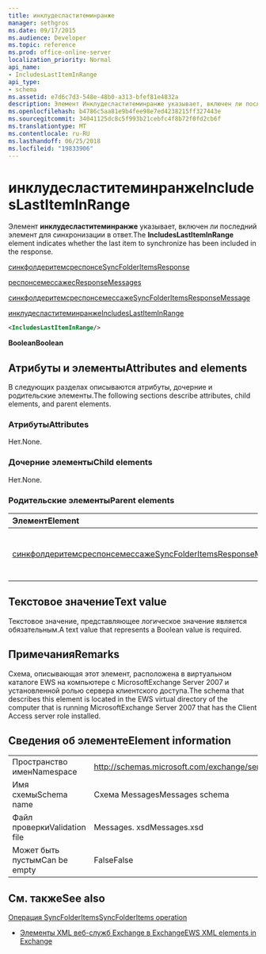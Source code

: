 ```yaml
---
title: инклудесластитеминранже
manager: sethgros
ms.date: 09/17/2015
ms.audience: Developer
ms.topic: reference
ms.prod: office-online-server
localization_priority: Normal
api_name:
- IncludesLastItemInRange
api_type:
- schema
ms.assetid: e7d6c7d3-548e-48b0-a313-bfef81e4832a
description: Элемент Инклудесластитеминранже указывает, включен ли последний элемент для синхронизации в ответ.
ms.openlocfilehash: b4786c5aa81e9b4fee98e7ed4238215ff327443e
ms.sourcegitcommit: 34041125dc8c5f993b21cebfc4f8b72f0fd2cb6f
ms.translationtype: MT
ms.contentlocale: ru-RU
ms.lasthandoff: 06/25/2018
ms.locfileid: "19833906"
---
```

# <a name="includeslastiteminrange"></a><span data-ttu-id="6d0b8-103">инклудесластитеминранже</span><span class="sxs-lookup"><span data-stu-id="6d0b8-103">IncludesLastItemInRange</span></span>

<span data-ttu-id="6d0b8-104">Элемент **инклудесластитеминранже** указывает, включен ли последний элемент для синхронизации в ответ.</span><span class="sxs-lookup"><span data-stu-id="6d0b8-104">The **IncludesLastItemInRange** element indicates whether the last item to synchronize has been included in the response.</span></span> 
  
[<span data-ttu-id="6d0b8-105">синкфолдеритемсреспонсе</span><span class="sxs-lookup"><span data-stu-id="6d0b8-105">SyncFolderItemsResponse</span></span>](syncfolderitemsresponse.md)
  
[<span data-ttu-id="6d0b8-106">респонсемессажес</span><span class="sxs-lookup"><span data-stu-id="6d0b8-106">ResponseMessages</span></span>](responsemessages.md)
  
[<span data-ttu-id="6d0b8-107">синкфолдеритемсреспонсемессаже</span><span class="sxs-lookup"><span data-stu-id="6d0b8-107">SyncFolderItemsResponseMessage</span></span>](syncfolderitemsresponsemessage.md)
  
[<span data-ttu-id="6d0b8-108">инклудесластитеминранже</span><span class="sxs-lookup"><span data-stu-id="6d0b8-108">IncludesLastItemInRange</span></span>](includeslastiteminrange.md)
  
```xml
<IncludesLastItemInRange/>
```

 <span data-ttu-id="6d0b8-109">**Boolean**</span><span class="sxs-lookup"><span data-stu-id="6d0b8-109">**Boolean**</span></span>
## <a name="attributes-and-elements"></a><span data-ttu-id="6d0b8-110">Атрибуты и элементы</span><span class="sxs-lookup"><span data-stu-id="6d0b8-110">Attributes and elements</span></span>

<span data-ttu-id="6d0b8-111">В следующих разделах описываются атрибуты, дочерние и родительские элементы.</span><span class="sxs-lookup"><span data-stu-id="6d0b8-111">The following sections describe attributes, child elements, and parent elements.</span></span>
  
### <a name="attributes"></a><span data-ttu-id="6d0b8-112">Атрибуты</span><span class="sxs-lookup"><span data-stu-id="6d0b8-112">Attributes</span></span>

<span data-ttu-id="6d0b8-113">Нет.</span><span class="sxs-lookup"><span data-stu-id="6d0b8-113">None.</span></span>
  
### <a name="child-elements"></a><span data-ttu-id="6d0b8-114">Дочерние элементы</span><span class="sxs-lookup"><span data-stu-id="6d0b8-114">Child elements</span></span>

<span data-ttu-id="6d0b8-115">Нет.</span><span class="sxs-lookup"><span data-stu-id="6d0b8-115">None.</span></span>
  
### <a name="parent-elements"></a><span data-ttu-id="6d0b8-116">Родительские элементы</span><span class="sxs-lookup"><span data-stu-id="6d0b8-116">Parent elements</span></span>

|<span data-ttu-id="6d0b8-117">**Элемент**</span><span class="sxs-lookup"><span data-stu-id="6d0b8-117">**Element**</span></span>|<span data-ttu-id="6d0b8-118">**Описание**</span><span class="sxs-lookup"><span data-stu-id="6d0b8-118">**Description**</span></span>|
|:-----|:-----|
|[<span data-ttu-id="6d0b8-119">синкфолдеритемсреспонсемессаже</span><span class="sxs-lookup"><span data-stu-id="6d0b8-119">SyncFolderItemsResponseMessage</span></span>](syncfolderitemsresponsemessage.md) <br/> |<span data-ttu-id="6d0b8-120">Содержит состояние и результат запроса SyncFolderItems.</span><span class="sxs-lookup"><span data-stu-id="6d0b8-120">Contains the status and result of a SyncFolderItems request.</span></span>  <br/> |
   
## <a name="text-value"></a><span data-ttu-id="6d0b8-121">Текстовое значение</span><span class="sxs-lookup"><span data-stu-id="6d0b8-121">Text value</span></span>

<span data-ttu-id="6d0b8-122">Текстовое значение, представляющее логическое значение является обязательным.</span><span class="sxs-lookup"><span data-stu-id="6d0b8-122">A text value that represents a Boolean value is required.</span></span>
  
## <a name="remarks"></a><span data-ttu-id="6d0b8-123">Примечания</span><span class="sxs-lookup"><span data-stu-id="6d0b8-123">Remarks</span></span>

<span data-ttu-id="6d0b8-124">Схема, описывающая этот элемент, расположена в виртуальном каталоге EWS на компьютере с MicrosoftExchange Server 2007 и установленной ролью сервера клиентского доступа.</span><span class="sxs-lookup"><span data-stu-id="6d0b8-124">The schema that describes this element is located in the EWS virtual directory of the computer that is running MicrosoftExchange Server 2007 that has the Client Access server role installed.</span></span>
  
## <a name="element-information"></a><span data-ttu-id="6d0b8-125">Сведения об элементе</span><span class="sxs-lookup"><span data-stu-id="6d0b8-125">Element information</span></span>

|||
|:-----|:-----|
|<span data-ttu-id="6d0b8-126">Пространство имен</span><span class="sxs-lookup"><span data-stu-id="6d0b8-126">Namespace</span></span>  <br/> |http://schemas.microsoft.com/exchange/services/2006/messages  <br/> |
|<span data-ttu-id="6d0b8-127">Имя схемы</span><span class="sxs-lookup"><span data-stu-id="6d0b8-127">Schema name</span></span>  <br/> |<span data-ttu-id="6d0b8-128">Схема Messages</span><span class="sxs-lookup"><span data-stu-id="6d0b8-128">Messages schema</span></span>  <br/> |
|<span data-ttu-id="6d0b8-129">Файл проверки</span><span class="sxs-lookup"><span data-stu-id="6d0b8-129">Validation file</span></span>  <br/> |<span data-ttu-id="6d0b8-130">Messages. xsd</span><span class="sxs-lookup"><span data-stu-id="6d0b8-130">Messages.xsd</span></span>  <br/> |
|<span data-ttu-id="6d0b8-131">Может быть пустым</span><span class="sxs-lookup"><span data-stu-id="6d0b8-131">Can be empty</span></span>  <br/> |<span data-ttu-id="6d0b8-132">False</span><span class="sxs-lookup"><span data-stu-id="6d0b8-132">False</span></span>  <br/> |
   
## <a name="see-also"></a><span data-ttu-id="6d0b8-133">См. также</span><span class="sxs-lookup"><span data-stu-id="6d0b8-133">See also</span></span>



[<span data-ttu-id="6d0b8-134">Операция SyncFolderItems</span><span class="sxs-lookup"><span data-stu-id="6d0b8-134">SyncFolderItems operation</span></span>](syncfolderitems-operation.md)


- [<span data-ttu-id="6d0b8-135">Элементы XML веб-служб Exchange в Exchange</span><span class="sxs-lookup"><span data-stu-id="6d0b8-135">EWS XML elements in Exchange</span></span>](ews-xml-elements-in-exchange.md)

